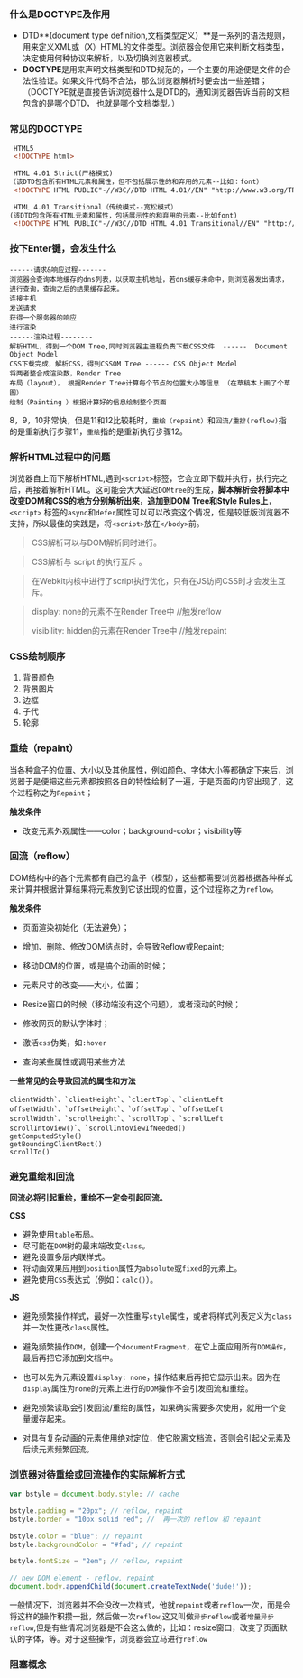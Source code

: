 ###  什么是**DOCTYPE**及作用

- DTD**(document type definition,文档类型定义）**是一系列的语法规则，用来定义XML或（X）HTML的文件类型。浏览器会使用它来判断文档类型，决定使用何种协议来解析，以及切换浏览器模式。
- **DOCTYPE**是用来声明文档类型和DTD规范的，一个主要的用途便是文件的合法性验证。如果文件代码不合法，那么浏览器解析时便会出一些差错；（DOCTYPE就是直接告诉浏览器什么是DTD的，通知浏览器告诉当前的文档包含的是哪个DTD， 也就是哪个文档类型。）

### 常见的DOCTYPE

```html
 HTML5
 <!DOCTYPE html>
 
 HTML 4.01 Strict(严格模式)
（该DTD包含所有HTML元素和属性，但不包括展示性的和弃用的元素--比如：font）
 <!DOCTYPE HTML PUBLIC"-//W3C//DTD HTML 4.01//EN" "http://www.w3.org/TR/html4/strict.dtd">
 
 HTML 4.01 Transitional（传统模式--宽松模式）
(该DTD包含所有HTML元素和属性，包括展示性的和弃用的元素--比如font)
 <!DOCTYPE HTML PUBLIC"-//W3C//DTD HTML 4.01 Transitional//EN" "http://www.w3.org/TR/html4/loose.dtd">
```

### 按下Enter键，会发生什么

```
------请求&响应过程-------
浏览器会查询本地缓存的dns列表，以获取主机地址，若dns缓存未命中，则浏览器发出请求，进行查询，查询之后的结果缓存起来。
连接主机  
发送请求
获得一个服务器的响应
进行渲染
------渲染过程--------
解析HTML，得到一个DOM Tree,同时浏览器主进程负责下载CSS文件  ------  Document Object Model
CSS下载完成，解析CSS，得到CSSOM Tree ------ CSS Object Model
将两者整合成渲染数，Render Tree
布局（layout）， 根据Render Tree计算每个节点的位置大小等信息 （在草稿本上画了个草图）
绘制（Painting ）根据计算好的信息绘制整个页面
```

8，9，10非常快，但是11和12比较耗时，`重绘（repaint）`和`回流/重排(reflow)`指的是重新执行步骤11，`重绘`指的是重新执行步骤12。

### 解析HTML过程中的问题

浏览器自上而下解析HTML,遇到`<script>`标签，它会立即下载并执行，执行完之后，再接着解析HTML。这可能会大大延迟`DOMtree`的生成，**脚本解析会将脚本中改变DOM和CSS的地方分别解析出来，追加到DOM Tree和Style Rules上**，`<script>` 标签的`async`和`defer`属性可以可以改变这个情况，但是较低版浏览器不支持，所以最佳的实践是，将`<script>`放在`</body>`前。

> CSS解析可以与DOM解析同时进行。

> CSS解析与 script 的执行互斥 。

> 在Webkit内核中进行了script执行优化，只有在JS访问CSS时才会发生互斥。

> display: none的元素不在Render Tree中    //触发reflow
>
> visibility: hidden的元素在Render Tree中  //触发repaint

### CSS绘制顺序

1. 背景颜色
2. 背景图片
3. 边框
4. 子代
5. 轮廓

### 重绘（repaint）

当各种盒子的位置、大小以及其他属性，例如颜色、字体大小等都确定下来后，浏览器于是便把这些元素都按照各自的特性绘制了一遍，于是页面的内容出现了，这个过程称之为`Repaint`；

**触发条件**

- 改变元素外观属性——color；background-color；visibility等

### 回流（reflow）

DOM结构中的各个元素都有自己的盒子（模型），这些都需要浏览器根据各种样式来计算并根据计算结果将元素放到它该出现的位置，这个过程称之为`reflow`。

**触发条件**

- 页面渲染初始化（无法避免）；

- 增加、删除、修改DOM结点时，会导致Reflow或Repaint;

- 移动DOM的位置，或是搞个动画的时候；

- 元素尺寸的改变——大小，位置；

- Resize窗口的时候（移动端没有这个问题），或者滚动的时候；

- 修改网页的默认字体时；
- 激活`css`伪类，如`:hover`
- 查询某些属性或调用某些方法

**一些常见的会导致回流的属性和方法**

```
clientWidth`、`clientHeight`、`clientTop`、`clientLeft
offsetWidth`、`offsetHeight`、`offsetTop`、`offsetLeft
scrollWidth`、`scrollHeight`、`scrollTop`、`scrollLeft
scrollIntoView()`、`scrollIntoViewIfNeeded()
getComputedStyle()
getBoundingClientRect()
scrollTo()
```

### 避免重绘和回流

**回流必将引起重绘，重绘不一定会引起回流。**

**CSS**

- 避免使用`table`布局。
- 尽可能在`DOM`树的最末端改变`class`。
- 避免设置多层内联样式。
- 将动画效果应用到`position`属性为`absolute`或`fixed`的元素上。
- 避免使用`CSS`表达式（例如：`calc()`）。

**JS**

- 避免频繁操作样式，最好一次性重写`style`属性，或者将样式列表定义为`class`并一次性更改`class`属性。

- 避免频繁操作`DOM`，创建一个`documentFragment`，在它上面应用所有`DOM操作`，最后再把它添加到文档中。

- 也可以先为元素设置`display: none`，操作结束后再把它显示出来。因为在`display`属性为`none`的元素上进行的`DOM`操作不会引发回流和重绘。

- 避免频繁读取会引发回流/重绘的属性，如果确实需要多次使用，就用一个变量缓存起来。

- 对具有复杂动画的元素使用绝对定位，使它脱离文档流，否则会引起父元素及后续元素频繁回流。

  

### 浏览器对待重绘或回流操作的实际解析方式

```js
var bstyle = document.body.style; // cache
 
bstyle.padding = "20px"; // reflow, repaint
bstyle.border = "10px solid red"; //  再一次的 reflow 和 repaint
 
bstyle.color = "blue"; // repaint
bstyle.backgroundColor = "#fad"; // repaint
 
bstyle.fontSize = "2em"; // reflow, repaint
 
// new DOM element - reflow, repaint
document.body.appendChild(document.createTextNode('dude!'));
```

一般情况下，浏览器并不会没改一次样式，他就`repaint`或者`reflow`一次，而是会将这样的操作积攒一批，然后做一次`reflow`,这又叫做`异步reflow`或者`增量异步reflow`,但是有些情况浏览器是不会这么做的，比如：resize窗口，改变了页面默认的字体，等。对于这些操作，浏览器会立马进行`reflow`

### 阻塞概念

**<script>标签包含内联脚本和外部脚本**

- 首屏时间和`DomContentLoad`事件没有必然的先后关系
- 所有CSS尽早加载是减少首屏时间的最关键
- `JS`的下载和执行会阻塞`Dom`树的构建（严谨地说是中断了Dom树的更新），所以script标签放在首屏范围内的HTML代码段里会截断首屏的内容。
- `<script>`标签放在`body`底部，做与不做`async`或者`defer`处理，都不会影响首屏时间，但影响`DomContentLoad`和`load`的时间，进而影响依赖他们的代码的执行的开始时间。

**script标签的位置是否影响首屏时间** 

**不影响**；（如果这里里的首屏指的是页面从白板变成网页画面——也就是第一次Painting），但`有可能`截断首屏的内容，使其只显示上面一部分。

对于`有可能`的解释：如果`JS`下载比`CSS`还要快,或者`<script>`标签不在第一屏`html`里，实际上是不影响的。

PS:从性能最优的角度考虑，即使在`body`最底部的`<script>`标签也会拖慢首屏出来的速度，因为浏览器在最一开始就会请求它对应的`JS`文件，而这就占用了有限的`TCP`连接树、带宽甚至运行它所需要的`CPU`

### requestAnimationFrame

```js
function doubleHeight(element) {
  var currentHeight = element.clientHeight;
  element.style.height = (currentHeight * 2) + 'px';
}
elements.forEach(doubleHeight);
```

上面代码使用循环操作，但是读写操作是连续的，会在短时间内触发大量的重新渲染，可采用`requestAnimationFrame`进行优化,让读写操作分离

```javascript
function doubleHeight(element) {
  var currentHeight = element.clientHeight;
  window.requestAnimationFrame(function () {
    element.style.height = (currentHeight * 2) + 'px';
  });
}
elements.forEach(doubleHeight);
```

页面滚动事件`scroll`的监听函数，鼠标相关监听函数均合适用`requestAnimationFrame`进行优化，退迟到下一次渲染

```javascript
$(window).on('scroll', function() {
   window.requestAnimationFrame(scrollHandler);
});
```

最适合的场景还是网页动画操作

### requestIdleCallback

它指定只有当一帧的末尾有空闲时间，才会执行回调函数。

> requestIdleCallback(fn, 5000);  //表示函数`fn`会在5000毫秒以后执行

### 浏览器进程及职责

**主进程 Browser Process**

> 负责浏览器界面的显示与交互。各个页面的管理,创建和销毁其他进程。网络的资源管理、下载等。

**第三方插件进程 Plugin Process**

> 每种类型的插件对应一个进程,仅当使用该插件时才创建。

**GPU进程 Render Process**

> 最多只有一个,用于 3D 绘制等

**渲染进程 Render Process**

> 称为浏览器渲染进程或浏览器内核,内部是多线程的。主要负责页面渲染,脚本执行,事件处理等。

### 渲染进程

浏览器渲染是多线程的,主要包含`GUI渲染线程`、`JS引擎线程`、`事件触发线程`、`定时触发器线程`、`异步HTTP请求线程`

**GUI渲染线程**

- 负责渲染浏览器界面,解析 HTML,CSS,构建 DOM 树和 RenderObject 树,布局和绘制等。
- 当界面需要重绘（Repaint）或由于某种操作引发回流(reflow)时,该线程就会执行。
- GUI 渲染线程与 JS 引擎线程是互斥的,当 JS 引擎执行时 GUI 线程会被挂起（相当于被冻结了）,GUI 更新会被保存在一个队列中等到 JS 引擎空闲时立即被执行。

**JS引擎线程**

- 也成为`JS`内核，主要负责处理`Javascript`脚本程序
- 解析`JS`脚本，运行代码
- JS 引擎一直等待着任务队列中任务的到来,然后加以处理,一个 Tab 页（renderer 进程）中无论什么时候都只有一个 JS 线程在运行 JS 程序
- JS执行的时间过长会导致页面渲染加载阻塞

**事件触发线程**

- 归属于浏览器而不是`JS`引擎，来控制事件循环
- 当`JS`代码`setTimeout`,或者鼠标点击、`Ajax`请求时，会将对应任务添加到事件任务中，当对应事件符合触发条件被触发时，该线程会将事件添加到待处理队列的队尾，等待`JS`引擎处理。

**定时触发器线程**

-  `setInterval` 与 `setTimeout` 所在线程
- W3C 在 HTML 标准中规定,规定要求 setTimeout 中低于 4ms 的时间间隔算为 4ms。

**异步HTTP请求线程**

- 在` XMLHttpRequest` 在连接后是通过浏览器新开一个线程请求。
- 将检测到状态变更时,如果设置有回调函数,异步线程就产生状态变更事件,将这个回调再放入事件队列中。再由 JavaScript 引擎执行。

### 为甚么JavaScript要是单线程的

如果`JavaScript`是多线程操作`UI DOM`,就会出现UI操作的冲突；如果 `JavaScript` 是多线程的话,在多线程的交互下,处于 UI 中的 DOM 节点就可能成为一个临界资源。

### 为甚么JS阻塞页面加载

由于`JavaScript`是可以操作`DOM`的，如果在修改这些元素的同时渲染页面，那么渲染前后的元素可能会不一致，为了防止渲染出现不可预估的结果，浏览器设置`GUI线程`和`JS引擎线程`为互斥的关系。

当`JS引擎`执行时，`GUI线程`会被挂起，`GUI`更新会被保存在一个队列中等到引擎线程空闲时立即被执行。

因此，如果`JS`执行的时间过长，会造成页面渲染不连贯，导致页面渲染加载阻塞。

### CSS是否会造成阻塞

从浏览器渲染流程可以知道，`DOM` 和` CSSOM` 通常是并行构建的,所以 **CSS 加载不会阻塞 DOM 的`解析`**。

但是，由于`Render Tree`是依赖于`DOM Tree`和`CSSOM Tree`的，也就是必须要等到`CSS`资源加载完成才能完成`Render Tree`的构建。所以**CSS加载会阻塞DOM的`渲染`**

基于`GUI线程`和`JS引擎线程`为互斥的关系，`CSS`会在`JS`加载执行前就执行完毕，所以**CSS会阻塞JS的执行**

### DOMContentLoaded和Load的区别

- 当 `DOMContentLoaded` 事件触发时,仅当 `DOM` 解析完成后,不包括样式表,图片。基于 **CSS 加载会阻塞 Dom 的渲染和后面 js 的执行,js 会阻塞 Dom 解析**这两个结论，可以总结出：当文档中没有脚本时,浏览器解析完文档便能触发 `DOMContentLoaded` 事件。如果文档中包含脚本,则脚本会阻塞文档的解析,而脚本需要等 CSSOM 构建完成才能执行。在任何情况下,**DOMContentLoaded 的触发不需要等待图片等其他资源加载完成**
- 当`Load`时间触发时，表示页面上所有的`DOM`、`CSS`、图片、脚本等资源已经加载完毕
- 通常情况下`Load`晚于`DOMContentLoaded`

### 什么是CRP,即关键渲染路径(Critical Rendering Path)

关键渲染路径是浏览器将 HTML CSS JavaScript 转换为在屏幕上呈现的像素内容所经历的一系列步骤。也就是我们上面说的浏览器渲染流程。换句话说就是**网页内容接收到渲染成图像之间的步骤**

为尽快完成首次渲染,我们需要最大限度减小以下三种可变因素:

- 关键资源的数量: 可能阻止网页首次渲染的资源。
- 关键路径长度: 获取所有关键资源所需的往返次数或总时间。
- 关键字节: 实现网页首次渲染所需的总字节数,等同于所有关键资源传送文件大小的总和。

1. DOM优化
   - 删除不必要的代码和注释，空格，尽量做到文件最小化
   - 利用GZIP
   - 结合HTTP缓存策略

2. CSSOM优化
   - 减少关键CSS元素的数量
   - 使用media字段，固定一些CSS的加载时机，防止部分CSS阻止渲染

3. JS优化
   - async: 当我们在 script 标记添加 async 属性以后,浏览器遇到这个 script 标记时会继续解析 DOM,同时脚本也不会被 CSSOM 阻止,即不会阻止 CRP。
   - defer: 与 async 的区别在于,脚本需要等到文档解析后（ DOMContentLoaded 事件前）执行,而 async 允许脚本在文档解析时位于后台运行（两者下载的过程不会阻塞 DOM,但执行会）。
   - 当我们的脚本不会修改 DOM 或 CSSOM 时,推荐使用 async 。
   - 预加载 —— preload & prefetch 。(预加载是牺牲前端性能，换取用户体验，使用户的操作得到最快的反映。)
   - DNS 预解析 —— dns-prefetch 。

PS:预解析的实现

用meta信息来告知浏览器, 当前页面要做DNS预解析

> <meta http-equiv="x-dns-prefetch-control" content="on" />

在页面header中使用link标签来强制对DNS预解析: 

> <link rel="dns-prefetch" href="http://bdimg.share.baidu.com" />

注：dns-prefetch需慎用，多页面重复DNS预解析会增加重复DNS查询次数。

### defer和async的区别

1. #### <script src="script.js">

   没有任何属性的时候，浏览器会`立即`加载并执行指定的脚本，“立即”指的是在渲染该 script 标签之下的文档元素之前,也就是说不等待后续载入的文档元素

2. #### <script async src="script.js">

   有`async`，加载和渲染后续文档元素的过程将和该脚本并行进行(异步)

3. #### <script defer src="myscript.js">

   有`defer`，加载后续文档的过程将和该脚本并行进行（异步），但是脚本的执行要在所有元素解析完成之后，`DOMContentLoaded`事件触发之前完成

![](https://segmentfault.com/img/bVWhRl?w=801&h=814)

蓝色线代表网络读取,红色线代表执行时间,都是针对脚本的。绿色线代表 HTML 解析

**结论**

 - 在网络读取方面相较于HTML解析都是异步的
 - 执行的时机不同，`defer`更接近我们对于脚本的加载和执行要求
 - `defer`是按照加载顺序执行脚本的；`async`是乱序执行的，加载和执行是紧紧挨着的，即加载完成就会执行

### 什么是渲染层合并

对页面中 DOM 元素的绘制是在多个层上进行的。在每个层上完成绘制过程之后，浏览器会将所有层按照合理的顺序合并成一个图层，然后显示在屏幕上。对于有位置重叠的元素的页面，这个过程尤其重要，因为一旦图层的合并顺序出错，将会导致元素显示异常。

在每个层上完成绘制过程之后,浏览器会将绘制的位图发送给 GPU 绘制到屏幕上,将所有层按照合理的顺序合并成一个图层,然后在屏幕上呈现。

在实际场景下，大致会出现三种常见的渲染流程

![](https://image-static.segmentfault.com/677/692/67769221-5ac9c9fd27c9f_articlex)



### 参考连接

- [[从浏览器多进程到JS单线程，JS运行机制最全面的一次梳理](https://segmentfault.com/a/1190000012925872)]
- [网页性能管理详解](http://www.ruanyifeng.com/blog/2015/09/web-page-performance-in-depth.html)
- [[浏览器渲染页面过程与页面优化](https://segmentfault.com/a/1190000010298038)]
- [浏览器渲染流程&Composite（渲染层合并）简单总结][https://blog.csdn.net/weixin_34268310/article/details/88859536]
- [聊一聊前端性能优化 CRP]( https://mp.weixin.qq.com/s?__biz=MzI4NDYxNTM0OQ==&mid=2247485589&idx=1&sn=dfd1dab5e639646c61459cc9e81de61e&chksm=ebf9ff4fdc8e76591afd28e4ed6350dd1332c934119eb7f3493b24ca15ebacce6cc28d645783&scene=126&sessionid=1598235005&key=4dcdc0acef2a28ea18a7c9004252826242b44e93f6f3e319809569bee0bf90eb2a3bf61a10145688c950e896edc364d1ba5afd9bcabe2883a7ef7bacaa130e0875ccdeb5c81500fe3889ba76b5b6f82dcb615464c70aeaf7a8c935ae556e79647f652e42b8947bf38d93604bf00f8e89ca6ee87298cc45cf76af73214bba473f&ascene=1&uin=MjY4MjgxMzY1Nw%3D%3D&devicetype=Windows+10+x64&version=62090529&lang=zh_CN&exportkey=A7PJkZq2bKN1wSUekkUqp1M%3D&pass_ticket=nE5OdrqYe5k78CQukn2saMJ%2B1h9T%2FWCuNCQ6AxfkHSShVTePhvS19gB7zvdsjvCy )

